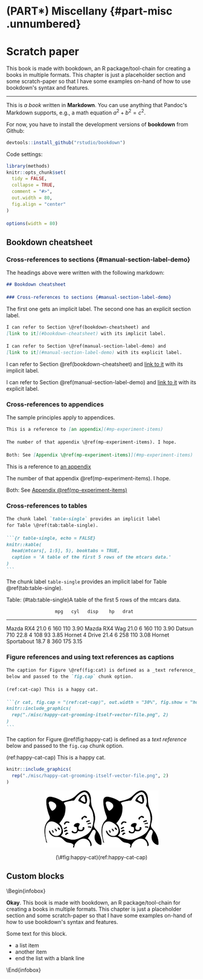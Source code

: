 
(PART\*) Miscellany {#part-misc .unnumbered}
========================================================================

Scratch paper
========================================================================

This book is made with bookdown, an R package/tool-chain for creating a
books in multiple formats. This chapter is just a placeholder section
and some scratch-paper so that I have some examples on-hand of how to
use bookdown's syntax and features.

***

This is *a book* written in **Markdown**. You can use anything that
Pandoc's Markdown supports, e.g., a math equation $a^2 + b^2 = c^2$.

For now, you have to install the development versions of **bookdown**
from Github:



```r
devtools::install_github("rstudio/bookdown")
```

Code settings:




```r
library(methods)
knitr::opts_chunk$set(
  tidy = FALSE,
  collapse = TRUE,
  comment = "#>",
  out.width = 80,
  fig.align = "center"
)

options(width = 80)
```

Bookdown cheatsheet
------------------------------------------------------------------------

### Cross-references to sections {#manual-section-label-demo}

The headings above were written with the following markdown:

```markdown
## Bookdown cheatsheet

### Cross-references to sections {#manual-section-label-demo}
```

The first one gets an implicit label. The second one has an 
explicit section label.

```markdown
I can refer to Section \@ref(bookdown-cheatsheet) and 
[link to it](#bookdown-cheatsheet) with its implicit label.

I can refer to Section \@ref(manual-section-label-demo) and 
[link to it](#manual-section-label-demo) with its explicit label.
```

I can refer to Section \@ref(bookdown-cheatsheet) and 
[link to it](#bookdown-cheatsheet) with its implicit label.

I can refer to Section \@ref(manual-section-label-demo) and 
[link to it](#manual-section-label-demo) with its explicit label.

### Cross-references to appendices

The sample principles apply to appendices.

```markdown
This is a reference to [an appendix](#mp-experiment-items)

The number of that appendix \@ref(mp-experiment-items). I hope.

Both: See [Appendix \@ref(mp-experiment-items)](#mp-experiment-items)
```

This is a reference to [an appendix](#mp-experiment-items)

The number of that appendix \@ref(mp-experiment-items). I hope.

Both: See [Appendix \@ref(mp-experiment-items)](#mp-experiment-items)

### Cross-references to tables

````markdown
The chunk label `table-single` provides an implicit label 
for Table \@ref(tab:table-single).

```{r table-single, echo = FALSE}
knitr::kable(
  head(mtcars[, 1:5], 5), booktabs = TRUE,
  caption = 'A table of the first 5 rows of the mtcars data.'
)
```
````

The chunk label `table-single` provides an implicit label 
for Table \@ref(tab:table-single).


Table: (\#tab:table-single)A table of the first 5 rows of the mtcars data.

                      mpg   cyl   disp    hp   drat
------------------  -----  ----  -----  ----  -----
Mazda RX4            21.0     6    160   110   3.90
Mazda RX4 Wag        21.0     6    160   110   3.90
Datsun 710           22.8     4    108    93   3.85
Hornet 4 Drive       21.4     6    258   110   3.08
Hornet Sportabout    18.7     8    360   175   3.15

### Figure references and using text references as captions

````markdown
The caption for Figure \@ref(fig:cat) is defined as a _text reference_
below and passed to the `fig.cap` chunk option.

(ref:cat-cap) This is a happy cat.

```{r cat, fig.cap = "(ref:cat-cap)", out.width = "30%", fig.show = "hold"}
knitr::include_graphics(
  rep("./misc/happy-cat-grooming-itself-vector-file.png", 2)
)
```
````

<!-- I actually can't use that same text-reference label here because  -->
<!-- then that text will be injected into the code block above, so I -->
<!-- add `happy-` to the labels. -->



The caption for Figure \@ref(fig:happy-cat) is defined as a *text
reference* below and passed to the `fig.cap` chunk option.

(ref:happy-cat-cap) This is a happy cat.


```r
knitr::include_graphics(
  rep("./misc/happy-cat-grooming-itself-vector-file.png", 2)
)
```

<div class="figure" style="text-align: center">
<img src="./misc/happy-cat-grooming-itself-vector-file.png" alt="(ref:happy-cat-cap)" width="30%" /><img src="./misc/happy-cat-grooming-itself-vector-file.png" alt="(ref:happy-cat-cap)" width="30%" />
<p class="caption">(\#fig:happy-cat)(ref:happy-cat-cap)</p>
</div>




Custom blocks
------------------------------------------------------------------------

\Begin{infobox}
<div class = "infobox">

**Okay**. This book is made with bookdown, an R package/tool-chain for
creating a books in multiple formats. This chapter is just a placeholder
section and some scratch-paper so that I have some examples on-hand of
how to use bookdown's syntax and features.

Some text for this block.

  - a list item
  - another item
  - end the list with a blank line

</div>
\End{infobox}

